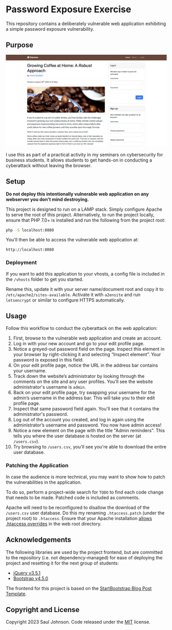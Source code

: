 # Password Exposure Exercise

This repository contains a deliberately vulnerable web application exhibiting a simple password exposure vulnerability.

## Purpose

![Screenshot](screenshot.png)

I use this as part of a practical activity in my seminars on cybersecurity for business students. It allows students to get hands-on in conducting a cyberattack without leaving the browser.

## Setup

**Do not deploy this intentionally vulnerable web application on any webserver you don't mind destroying.**

This project is designed to run on a LAMP stack. Simply configure Apache to serve the root of this project. Alternatively, to run the project locally, ensure that PHP 7.0+ is installed and run the following from the project root:

```bash
php -S localhost:8080
```

You'll then be able to access the vulnerable web application at:

```
http://localhost:8080
```

### Deployment

If you want to add this application to your vhosts, a config file is included in the `/vhosts` folder to get you started. 

Rename this, update it with your server name/document root and copy it to `/etc/apache2/sites-available`. Activate it with `a2ensite` and run `letsencrypt` or similar to configure HTTPS automatically.

## Usage

Follow this workflow to conduct the cyberattack on the web application:

1. First, browse to the vulnerable web application and create an account.
2. Log in with your new account and go to your edit profile page.
3. Notice a greyed-out password field on the page. Inspect this element in your browser by right-clicking it and selecting “Inspect element”. Your password is exposed in this field.
4. On your edit profile page, notice the URL in the address bar contains your username. 
5. Track down the website’s administrator by looking through the comments on the site and any user profiles. You'll see the website administrator's username is `admin`.
6. Back on your edit profile page, try swapping your username for the admin’s username in the address bar. This will take you to their edit profile page.
7. Inspect that same password field again. You'll see that it contains the administrator's password.
8. Log out of the account you created, and log in again using the administrator’s username and password. You now have admin access!
9. Notice a new element on the page with the title "Admin reminders". This tells you where the user database is hosted on the server (at `/users.csv`).
10. Try browsing to `/users.csv`, you'll see you're able to download the entire user database.

### Patching the Application

In case the audience is more technical, you may want to show how to patch the vulnerabilities in the application.

To do so, perform a project-wide search for `TODO` to find each code change that needs to be made. Patched code is included as comments.

Apache will need to be reconfigured to disallow the download of the `/users.csv` user database. Do this my renaming `.htaccess.patch` (under the project root) to `.htaccess`. Ensure that your Apache installation [allows .htaccess overrides](https://httpd.apache.org/docs/2.4/howto/htaccess.html) in the web root directory.

## Acknowledgements

The following libraries are used by the project frontend, but are committed to the repository (i.e. not dependency-managed) for ease of deploying the project and resetting it for the next group of students:

* [jQuery v3.5.1](https://jquery.com)
* [Bootstrap v4.5.0](https://getbootstrap.com/docs/4.0/getting-started/introduction/)

The frontend for this project is based on the [StartBootstrap Blog Post Template](https://startbootstrap.com/template/blog-post).

## Copyright and License

Copyright 2023 Saul Johnson. Code released under the [MIT](https://github.com/StartBootstrap/startbootstrap-blog-post/blob/gh-pages/LICENSE) license.
